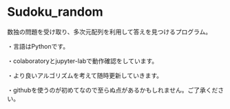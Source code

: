 # Sudoku_random
数独の問題を受け取り、多次元配列を利用して答えを見つけるプログラム。

・言語はPythonです。

・colaboratoryとjupyter-labで動作確認をしています。

・より良いアルゴリズムを考えて随時更新していきます。

・githubを使うのが初めてなので至らぬ点があるかもしれません。ご了承ください。
